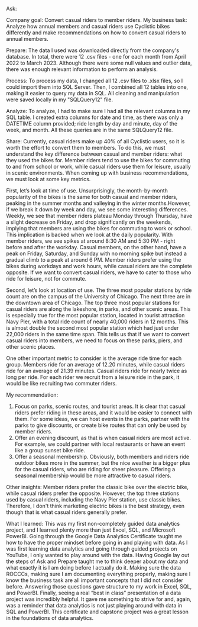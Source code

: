 Ask:

  Company goal: Convert casual riders to member riders.
  My business task: Analyze how annual members and casual riders use Cyclistic bikes differently and make recommendations on how to convert casual riders to annual members.


Prepare:
  The data I used was downloaded directly from the company's database. In total, there were 12 .csv files - one for each month from April 2022 to March 2023. Although there were some null values and outlier data, there was enough relevant information to perform an analysis.


Process:
  To process my data, I changed all 12 .csv files to .xlsx files, so I could import them into SQL Server. Then, I combined all 12 tables into one, making it easier to query my data in SQL. All cleaning and manipulation were saved locally in my "SQLQuery12" file.


Analyze:
  To analyze, I had to make sure I had all the relevant columns in my SQL table. I created extra columns for date and time, as there was only a DATETIME column provided; ride length by day and minute, day of the week, and month. All these queries are in the same SQLQuery12 file.


Share:
  Currently, casual riders make up 40% of all Cyclistic users, so it is worth the effort to convert them to members. To do this, we must understand the key difference between casual and member riders: what they used the bikes for. Member riders tend to use the bikes for commuting to and from school or work, while casual riders use them for leisure, usually in scenic environments. When coming up with business recommendations, we must look at some key metrics.

  First, let’s look at time of use. Unsurprisingly, the month-by-month popularity of the bikes is the same for both casual and member riders, peaking in the summer months and valleying in the winter months.However, if we break it down by week and day, we see some interesting differences. Weekly, we see that member riders plateau Monday through Thursday, have a slight decrease on Friday, and drop significantly on the weekends, implying that members are using the bikes for commuting to work or school. This implication is backed when we look at the daily popularity. With member riders, we see spikes at around 8:30 AM and 5:30 PM - right before and after the workday. Casual members, on the other hand, have a peak on Friday, Saturday, and Sunday with no morning spike but instead a gradual climb to a peak at around 6 PM. Member riders prefer using the bikes during workdays and work hours, while casual riders are the complete opposite. If we want to convert casual riders, we have to cater to those who ride for leisure, not for commute.

  Second, let’s look at location of use. The three most popular stations by ride count are on the campus of the University of Chicago. The next three are in the downtown area of Chicago. The top three most popular stations for casual riders are along the lakeshore, in parks, and other scenic areas. This is especially true for the most popular station, located in tourist attraction Navy Pier, with a total ride count of nearly 40,000 riders in 12 months. This is almost double the second most popular station which had just under 22,000 riders in the same time span. This tells us that if we want to convert casual riders into members, we need to focus on these parks, piers, and other scenic places.

  One other important metric to consider is the average ride time for each group. Members ride for an average of 12.20 minutes, while casual riders ride for an average of 21.39 minutes. Casual riders ride for nearly twice as long per ride. For each rider we recruit from a leisure ride in the park, it would be like recruiting two commuter riders.

My recommendation:
  1. Focus on parks, scenic routes, and tourist areas. It is clear that casual riders prefer riding in these areas, and it would be easier to connect with them. For some ideas, we can host events in the parks, partner with the parks to give discounts, or create bike routes that can only be used by member riders.
  2. Offer an evening discount, as that is when casual riders are most active. For example, we could partner with local restaurants or have an event like a group sunset bike ride.
  3. Offer a seasonal membership. Obviously, both members and riders ride outdoor bikes more in the summer, but the nice weather is a bigger plus for the casual riders, who are riding for sheer pleasure. Offering a seasonal membership would be more attractive to casual riders.

Other insights:
  Member riders prefer the classic bike over the electric bike, while casual riders prefer the opposite. However, the top three stations used by casual riders, including the Navy Pier station, use classic bikes. Therefore, I don't think marketing electric bikes is the best strategy, even though that is what casual riders generally prefer.

What I learned:
	This was my first non-completely guided data analytics project, and I learned plenty more than just Excel, SQL, and Microsoft PowerBI. Going through the Google Data Analytics Certificate taught me how to have the proper mindset before going in and playing with data. As I was first learning data analytics and going through guided projects on YouTube, I only wanted to play around with the data. Having Google lay out the steps of Ask and Prepare taught me to think deeper about my data and what exactly it is I am doing before I actually do it. Making sure the data ROCCCs, making sure I am documenting everything properly, making sure I know the business task are all important concepts that I did not consider before. Answering those questions gave structure to my work in Excel, SQL, and PowerBI. Finally, seeing a real “best in class” presentation of a data project was incredibly helpful. It gave me something to strive for and, again, was a reminder that data analytics is not just playing around with data in SQL and PowerBI. This certificate and capstone project was a great lesson in the foundations of data analytics. 
 
